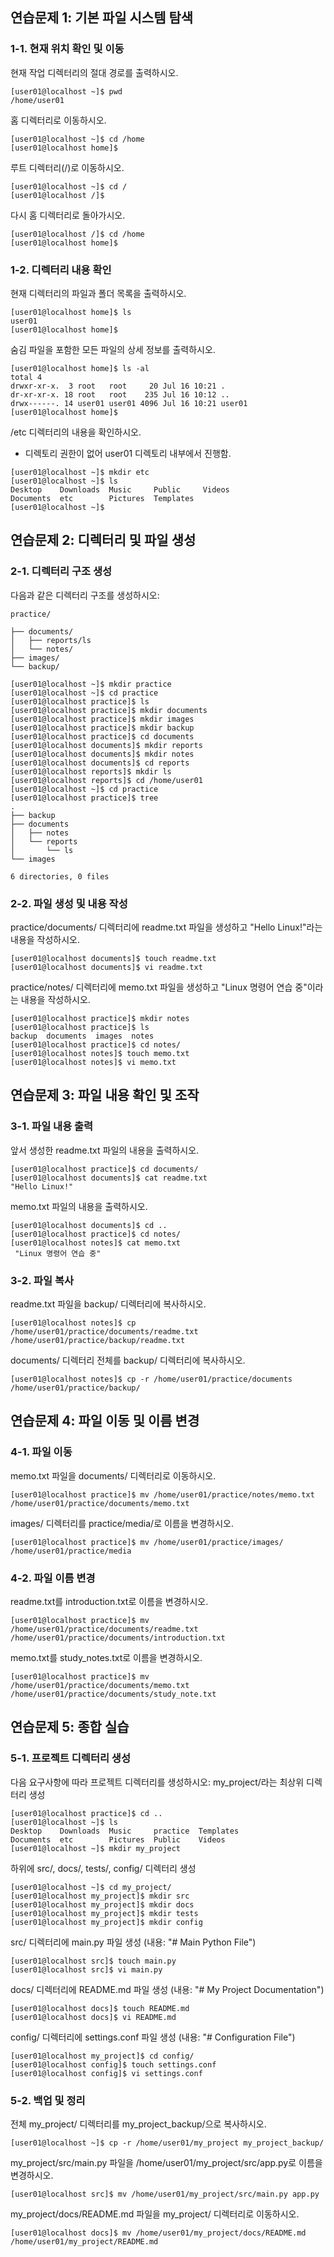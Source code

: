 ## 연습문제 1: 기본 파일 시스템 탐색
### 1-1. 현재 위치 확인 및 이동
현재 작업 디렉터리의 절대 경로를 출력하시오.

```shell
[user01@localhost ~]$ pwd
/home/user01
```
홈 디렉터리로 이동하시오.
```shell
[user01@localhost ~]$ cd /home
[user01@localhost home]$
```
루트 디렉터리(/)로 이동하시오.
```shell
[user01@localhost ~]$ cd /
[user01@localhost /]$ 
```
다시 홈 디렉터리로 돌아가시오.
```shell
[user01@localhost /]$ cd /home
[user01@localhost home]$ 
```
### 1-2. 디렉터리 내용 확인
현재 디렉터리의 파일과 폴더 목록을 출력하시오.
```shell
[user01@localhost home]$ ls
user01
[user01@localhost home]$ 
```
숨김 파일을 포함한 모든 파일의 상세 정보를 출력하시오.
```shell
[user01@localhost home]$ ls -al
total 4
drwxr-xr-x.  3 root   root     20 Jul 16 10:21 .
dr-xr-xr-x. 18 root   root    235 Jul 16 10:12 ..
drwx------. 14 user01 user01 4096 Jul 16 10:21 user01
[user01@localhost home]$ 
```
/etc 디렉터리의 내용을 확인하시오.
 * 디렉토리 권한이 없어 user01 디렉토리 내부에서 진행함.
```shell
[user01@localhost ~]$ mkdir etc
[user01@localhost ~]$ ls
Desktop    Downloads  Music     Public     Videos
Documents  etc        Pictures  Templates
[user01@localhost ~]$ 
```
## 연습문제 2: 디렉터리 및 파일 생성
### 2-1. 디렉터리 구조 생성
다음과 같은 디렉터리 구조를 생성하시오:
```shell
practice/

├── documents/
│   ├── reports/ls
│   └── notes/
├── images/
└── backup/
```
```shell
[user01@localhost ~]$ mkdir practice
[user01@localhost ~]$ cd practice
[user01@localhost practice]$ ls
[user01@localhost practice]$ mkdir documents
[user01@localhost practice]$ mkdir images
[user01@localhost practice]$ mkdir backup
[user01@localhost practice]$ cd documents
[user01@localhost documents]$ mkdir reports
[user01@localhost documents]$ mkdir notes
[user01@localhost documents]$ cd reports
[user01@localhost reports]$ mkdir ls
[user01@localhost reports]$ cd /home/user01
[user01@localhost ~]$ cd practice
[user01@localhost practice]$ tree
.
├── backup
├── documents
│   ├── notes
│   └── reports
│       └── ls
└── images

6 directories, 0 files
```

### 2-2. 파일 생성 및 내용 작성
practice/documents/ 디렉터리에 readme.txt 파일을 생성하고 "Hello Linux!"라는 내용을 작성하시오.
```shell
[user01@localhost documents]$ touch readme.txt
[user01@localhost documents]$ vi readme.txt
```
practice/notes/ 디렉터리에 memo.txt 파일을 생성하고 "Linux 명령어 연습 중"이라는 내용을 작성하시오.
```shell
[user01@localhost practice]$ mkdir notes
[user01@localhost practice]$ ls
backup  documents  images  notes
[user01@localhost practice]$ cd notes/
[user01@localhost notes]$ touch memo.txt
[user01@localhost notes]$ vi memo.txt 
```
## 연습문제 3: 파일 내용 확인 및 조작
### 3-1. 파일 내용 출력
앞서 생성한 readme.txt 파일의 내용을 출력하시오.
```shell
[user01@localhost practice]$ cd documents/
[user01@localhost documents]$ cat readme.txt 
"Hello Linux!"
```
memo.txt 파일의 내용을 출력하시오.
```shell
[user01@localhost documents]$ cd ..
[user01@localhost practice]$ cd notes/
[user01@localhost notes]$ cat memo.txt 
 "Linux 명령어 연습 중"
```
### 3-2. 파일 복사
readme.txt 파일을 backup/ 디렉터리에 복사하시오.
```shell
[user01@localhost notes]$ cp /home/user01/practice/documents/readme.txt /home/user01/practice/backup/readme.txt
```
documents/ 디렉터리 전체를 backup/ 디렉터리에 복사하시오.
```shell
[user01@localhost notes]$ cp -r /home/user01/practice/documents /home/user01/practice/backup/
```
## 연습문제 4: 파일 이동 및 이름 변경
### 4-1. 파일 이동
memo.txt 파일을 documents/ 디렉터리로 이동하시오.
```shell
[user01@localhost practice]$ mv /home/user01/practice/notes/memo.txt /home/user01/practice/documents/memo.txt
```
images/ 디렉터리를 practice/media/로 이름을 변경하시오.
```shell
[user01@localhost practice]$ mv /home/user01/practice/images/ /home/user01/practice/media
```
### 4-2. 파일 이름 변경
readme.txt를 introduction.txt로 이름을 변경하시오.
```shell
[user01@localhost practice]$ mv /home/user01/practice/documents/readme.txt /home/user01/practice/documents/introduction.txt
```
memo.txt를 study_notes.txt로 이름을 변경하시오.
```shell
[user01@localhost practice]$ mv /home/user01/practice/documents/memo.txt /home/user01/practice/documents/study_note.txt
```
## 연습문제 5: 종합 실습
### 5-1. 프로젝트 디렉터리 생성
다음 요구사항에 따라 프로젝트 디렉터리를 생성하시오:
my_project/라는 최상위 디렉터리 생성
```shell
[user01@localhost practice]$ cd ..
[user01@localhost ~]$ ls
Desktop    Downloads  Music     practice  Templates
Documents  etc        Pictures  Public    Videos
[user01@localhost ~]$ mkdir my_project
```
하위에 src/, docs/, tests/, config/ 디렉터리 생성
```shell
[user01@localhost ~]$ cd my_project/
[user01@localhost my_project]$ mkdir src
[user01@localhost my_project]$ mkdir docs
[user01@localhost my_project]$ mkdir tests
[user01@localhost my_project]$ mkdir config
```
src/ 디렉터리에 main.py 파일 생성 (내용: "# Main Python File")
```shell
[user01@localhost src]$ touch main.py
[user01@localhost src]$ vi main.py
```
docs/ 디렉터리에 README.md 파일 생성 (내용: "# My Project Documentation")
```shell
[user01@localhost docs]$ touch README.md
[user01@localhost docs]$ vi README.md 
```
config/ 디렉터리에 settings.conf 파일 생성 (내용: "# Configuration File")
```shell
[user01@localhost my_project]$ cd config/
[user01@localhost config]$ touch settings.conf
[user01@localhost config]$ vi settings.conf 
```
### 5-2. 백업 및 정리
전체 my_project/ 디렉터리를 my_project_backup/으로 복사하시오.
```shell
[user01@localhost ~]$ cp -r /home/user01/my_project my_project_backup/
```
my_project/src/main.py 파일을 /home/user01/my_project/src/app.py로 이름을 변경하시오.
```shell
[user01@localhost src]$ mv /home/user01/my_project/src/main.py app.py
```
my_project/docs/README.md 파일을 my_project/ 디렉터리로 이동하시오.
```shell
[user01@localhost docs]$ mv /home/user01/my_project/docs/README.md /home/user01/my_project/README.md
```

